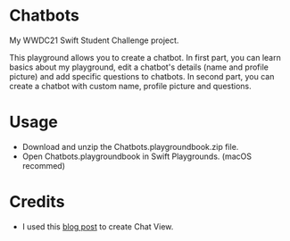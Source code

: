 # Chatbots

My WWDC21 Swift Student Challenge project.

This playground allows you to create a chatbot. In first part, you can learn basics about my playground, edit a chatbot's details (name and profile picture) and add specific questions to chatbots. In second part, you can create a chatbot with custom name, profile picture and questions.

# Usage

* Download and unzip the Chatbots.playgroundbook.zip file.
* Open Chatbots.playgroundbook in Swift Playgrounds. (macOS recommed)

# Credits

* I used this [blog post](https://www.iosapptemplates.com/blog/swiftui/swiftui-chat) to create Chat View.
